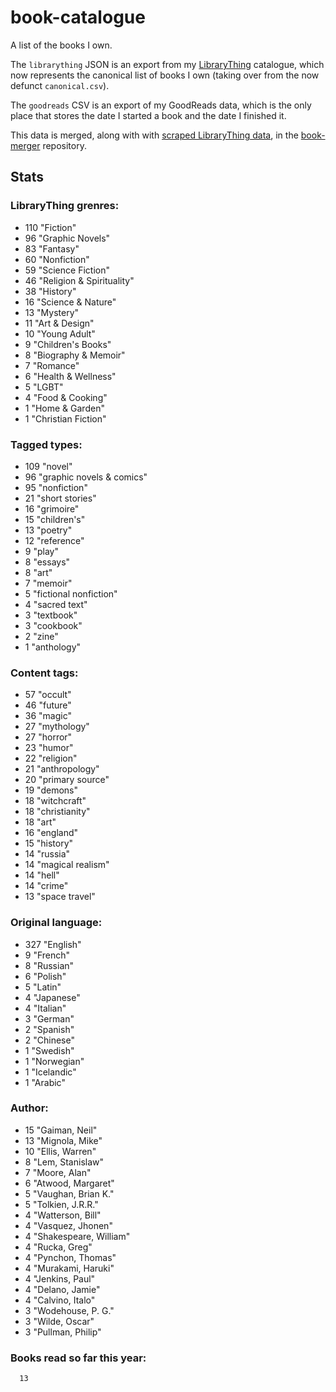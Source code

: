 book-catalogue
==============

A list of the books I own.

The `librarything` JSON is an export from my [LibraryThing](https://www.librarything.com/catalog/tripofmice) catalogue, which now represents the canonical list of books I own (taking over from the now defunct `canonical.csv`).

The `goodreads` CSV is an export of my GoodReads data, which is the only place that stores the date I started a book and the date I finished it.

This data is merged, along with with [scraped LibraryThing data](https://github.com/mouse-reeve/book-scraper), in the [book-merger](https://github.com/mouse-reeve/book-merger) repository.

## Stats
### LibraryThing grenres:
- 110 "Fiction"
- 96 "Graphic Novels"
- 83 "Fantasy"
- 60 "Nonfiction"
- 59 "Science Fiction"
- 46 "Religion & Spirituality"
- 38 "History"
- 16 "Science & Nature"
- 13 "Mystery"
- 11 "Art & Design"
- 10 "Young Adult"
- 9 "Children's Books"
- 8 "Biography & Memoir"
- 7 "Romance"
- 6 "Health & Wellness"
- 5 "LGBT"
- 4 "Food & Cooking"
- 1 "Home & Garden"
- 1 "Christian Fiction"

### Tagged types:
- 109 "novel"
- 96 "graphic novels & comics"
- 95 "nonfiction"
- 21 "short stories"
- 16 "grimoire"
- 15 "children's"
- 13 "poetry"
- 12 "reference"
- 9 "play"
- 8 "essays"
- 8 "art"
- 7 "memoir"
- 5 "fictional nonfiction"
- 4 "sacred text"
- 3 "textbook"
- 3 "cookbook"
- 2 "zine"
- 1 "anthology"

### Content tags:
- 57 "occult"
- 46 "future"
- 36 "magic"
- 27 "mythology"
- 27 "horror"
- 23 "humor"
- 22 "religion"
- 21 "anthropology"
- 20 "primary source"
- 19 "demons"
- 18 "witchcraft"
- 18 "christianity"
- 18 "art"
- 16 "england"
- 15 "history"
- 14 "russia"
- 14 "magical realism"
- 14 "hell"
- 14 "crime"
- 13 "space travel"

### Original language:
- 327 "English"
- 9 "French"
- 8 "Russian"
- 6 "Polish"
- 5 "Latin"
- 4 "Japanese"
- 4 "Italian"
- 3 "German"
- 2 "Spanish"
- 2 "Chinese"
- 1 "Swedish"
- 1 "Norwegian"
- 1 "Icelandic"
- 1 "Arabic"

### Author:
- 15 "Gaiman, Neil"
- 13 "Mignola, Mike"
- 10 "Ellis, Warren"
- 8 "Lem, Stanislaw"
- 7 "Moore, Alan"
- 6 "Atwood, Margaret"
- 5 "Vaughan, Brian K."
- 5 "Tolkien, J.R.R."
- 4 "Watterson, Bill"
- 4 "Vasquez, Jhonen"
- 4 "Shakespeare, William"
- 4 "Rucka, Greg"
- 4 "Pynchon, Thomas"
- 4 "Murakami, Haruki"
- 4 "Jenkins, Paul"
- 4 "Delano, Jamie"
- 4 "Calvino, Italo"
- 3 "Wodehouse, P. G."
- 3 "Wilde, Oscar"
- 3 "Pullman, Philip"

### Books read so far this year:
      13


